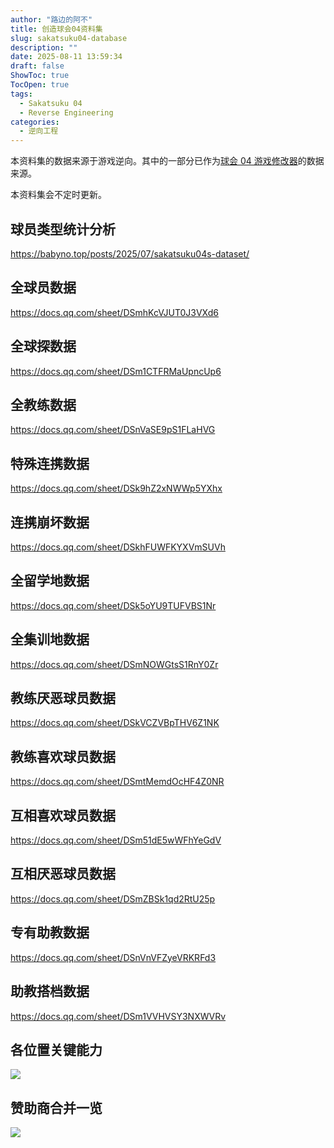 ```yaml
---
author: "路边的阿不"
title: 创造球会04资料集
slug: sakatsuku04-database
description: ""
date: 2025-08-11 13:59:34
draft: false
ShowToc: true
TocOpen: true
tags:
  - Sakatsuku 04
  - Reverse Engineering
categories:
  - 逆向工程
---
```

本资料集的数据来源于游戏逆向。其中的一部分已作为[球会 04 游戏修改器](https://yuzhi.tech/docs/saka04)的数据来源。

本资料集会不定时更新。

## 球员类型统计分析

https://babyno.top/posts/2025/07/sakatsuku04s-dataset/

## 全球员数据

https://docs.qq.com/sheet/DSmhKcVJUT0J3VXd6

## 全球探数据

https://docs.qq.com/sheet/DSm1CTFRMaUpncUp6

## 全教练数据

https://docs.qq.com/sheet/DSnVaSE9pS1FLaHVG

## 特殊连携数据

https://docs.qq.com/sheet/DSk9hZ2xNWWp5YXhx

## 连携崩坏数据

https://docs.qq.com/sheet/DSkhFUWFKYXVmSUVh

## 全留学地数据

https://docs.qq.com/sheet/DSk5oYU9TUFVBS1Nr

## 全集训地数据

https://docs.qq.com/sheet/DSmNOWGtsS1RnY0Zr

## 教练厌恶球员数据

https://docs.qq.com/sheet/DSkVCZVBpTHV6Z1NK

## 教练喜欢球员数据

https://docs.qq.com/sheet/DSmtMemdOcHF4Z0NR

## 互相喜欢球员数据

https://docs.qq.com/sheet/DSm51dE5wWFhYeGdV

## 互相厌恶球员数据

https://docs.qq.com/sheet/DSmZBSk1qd2RtU25p

## 专有助教数据

https://docs.qq.com/sheet/DSnVnVFZyeVRKRFd3

## 助教搭档数据

https://docs.qq.com/sheet/DSm1VVHVSY3NXWVRv

## 各位置关键能力

![](imgs/posts/2025-08-11-sakatsuku04-database/9948507f-cc81-497c-9e16-6b93b12925bc.png)

## 赞助商合并一览

![](imgs/posts/2025-08-11-sakatsuku04-database/company_relations.png)